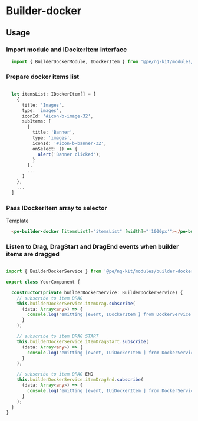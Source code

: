 # Builder-docker

## Usage

### Import module and IDockerItem interface
```ts
  import { BuilderDockerModule, IDockerItem } from '@pe/ng-kit/modules/builder-docker';
```

### Prepare docker items list
```ts

  let itemsList: IDockerItem[] = [
    {
      title: 'Images',
      type: 'images',
      iconId: '#icon-b-image-32',
      subItems: [
        {
          title: 'Banner',
          type: 'images',
          iconId: '#icon-b-banner-32',
          onSelect: () => {
            alert('Banner clicked');
          }
        },
        ...
      ]
    },
    ...
  ]
```

### Pass IDockerItem array to <pe-builder-docker></pe-builder-docker> selector

Template
````html
  <pe-builder-docker [itemsList]="itemsList" [width]="'1000px'"></pe-builder-docker>
````

### Listen to Drag, DragStart and DragEnd events when builder items are dragged
```ts

import { BuilderDockerService } from '@pe/ng-kit/modules/builder-docker';

export class YourComponent {

  constructor(private builderDockerService: BuilderDockerService) {
    // subscribe to item DRAG
    this.builderDockerService.itemDrag.subscribe(
      (data: Array<any>) => {
        console.log('emitting [event, IDockerItem ] from DockerService on itemDrag', data);
      }
    );

    // subscribe to item DRAG START
    this.builderDockerService.itemDragStart.subscribe(
      (data: Array<any>) => {
        console.log('emitting [event, IUiDockerItem ] from DockerService on itemDragStart', data);
      }
    );

    // subscribe to item DRAG END
    this.builderDockerService.itemDragEnd.subscribe(
      (data: Array<any>) => {
        console.log('emitting [event, IUiDockerItem ] from DockerService on itemDragEnd', data);
      }
    );
  }
}
  
```
